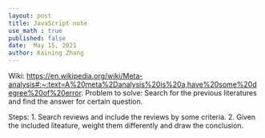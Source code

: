 ```yaml
---
layout: post
title: JavaScript note
use_math : true
published: false
date:  May 15, 2021
author: Kaining Zhang
---
```


Wiki:
https://en.wikipedia.org/wiki/Meta-analysis#:~:text=A%20meta%2Danalysis%20is%20a,have%20some%20degree%20of%20error.
Problem to solve:
Search for the previous literatures and find the answer for certain question.

Steps: 1. Search reviews and include the reviews by some criteria.
2. Given the included liteature, weight them differently and draw the conclusion. 
